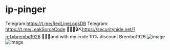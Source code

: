 # ip-pinger
 Telegram:https://t.me/RedLineLogsDB Telegram: https://t.me/LeakSorceCode 👨🏻‍💻🔒⛏https://securityhide.net/?ref=brembo1926 🧑‍💻🔐and with my code 10% discount Brembo1926
![image](https://github.com/Brembo1926/ip-pinger/assets/155574838/91922778-676f-4618-9c3f-204202ea2375)
![image](https://github.com/Brembo1926/ip-pinger/assets/155574838/8c7dad41-5485-44f9-bd0c-bcc238ed3490)
